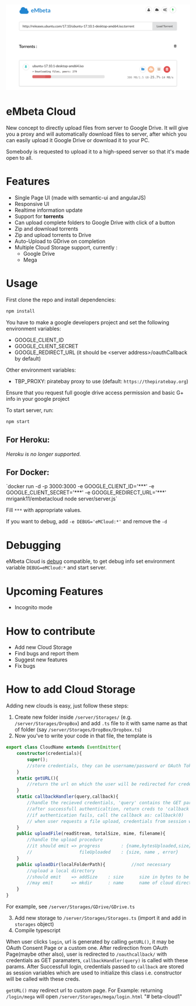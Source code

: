 ![screenshot](.github/screenshot01.png)
# eMbeta Cloud
New concept to directly upload files from server to Google Drive.
It will give you a proxy and will automatically download files to server, after which you can easily upload it Google Drive or download it
to your PC.

Somebody is requested to upload it to a high-speed server so that it's made open to all.

# Features
- Single Page UI (made with semantic-ui and angularJS)
- Responsive UI
- Realtime information update
- Support for **torrents**
- Can upload complete folders to Google Drive with click of a button
- Zip and download torrents
- Zip and upload torrents to Drive
- Auto-Upload to GDrive on completion
- Multiple Cloud Storage support, currently : 
    - Google Drive
    - Mega

# Usage
First clone the repo and install dependencies:
```js
npm install
```
You have to make a google developers project and set the following environment variables:
- GOOGLE_CLIENT_ID
- GOOGLE_CLIENT_SECRET
- GOOGLE_REDIRECT_URL (it should be &lt;server address&gt;/oauthCallback by default)
  
Other environment variables:
- TBP_PROXY: piratebay proxy to use (default: `https://thepiratebay.org`)

Ensure that you request full google drive access permission and basic G+ info in your google project 

To start server, run:
```js
npm start
```
<h2>For Heroku:</h2>
<i>Heroku is no longer supported.</i>

<h2> For Docker: </h2>
`docker run -d -p 3000:3000 -e GOOGLE_CLIENT_ID='***' 
-e GOOGLE_CLIENT_SECRET='***' 
-e GOOGLE_REDIRECT_URL='***'
mrigank11/embetacloud node server/server.js`

Fill `***` with appropriate values.

If you want to debug, add `-e DEBUG='eMCloud:*'` and remove the `-d`

# Debugging
eMbeta Cloud is [debug](https://github.com/visionmedia/debug) compatible, to get debug info set environment variable `DEBUG=eMCloud:*`
and start server.

# Upcoming Features
- Incognito mode

# How to contribute
- Add new Cloud Storage
- Find bugs and report them
- Suggest new features
- Fix bugs

# How to add Cloud Storage
Adding new clouds is easy, just follow these steps:

1. Create new folder inside `/server/Storages/` (e.g. `/server/Storages/DropBox`) and add `.ts` file to it with same name as that of folder (say `/server/Storages/DropBox/Dropbox.ts`)
2. Now you've to write your code in that file, the template is 

```ts
export class CloudName extends EventEmitter{
    constructor(credentials){
        super();
        //store credentials, they can be username/password or OAuth Tokens etc.
    }
    static getURL(){
        //return the url on which the user will be redirected for credentials, can be OAuth Consent Page or a page on server itself.
    }
    static callbackHandler(query,callback){
        //handle the recieved credentials, 'query' contains the GET params. (like for OAuth, authentication code is 'query.code')
        //after successfull authenticaltion, return creds to 'callback' to be stored as session variable
        //if authentication fails, call the callback as: callback(0)
        // when user requests a file upload, credentials from session will be used to initialize this class (the constructor will be called)
    }
    public uploadFile(readStream, totalSize, mime, filename){
        //handle the upload procedure
        //it should emit => progress        : {name,bytesUploaded,size}
        //                  fileUploaded    : {size, name , error} 
    }
    public uploadDir(localFolderPath){          //not necessary
        //upload a local directory
        //should emit    => addSize    : size      size in bytes to be added to total upload size
        //may emit       => mkdir      : name      name of cloud directory created
    }
}
``` 

For example, see `/server/Storages/GDrive/GDrive.ts`

3. Add new storage to `/server/Storages/Storages.ts` (import it and add in `storages` object)
4. Compile typescript

When user clicks `login`, url is generated by calling `getURL()`, it may be OAuth Consent Page or a custom one.
After redirection from OAuth Page(maybe other also), user is redirected to `/oauthcallback/` with credentials as GET paramaters, `callbackHandler(query)` is called with these params. After Successfull login, credentials passed to `callback` are stored as session variables which are used to initialize this class i.e. constructor will be called with these creds.

`getURL()` may redirect url to custom page. For Example: returning `/login/mega` will open `/server/Storages/mega/login.html`
"# beta-cloud1" 
